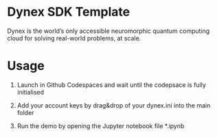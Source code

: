 # Dynex SDK Template

Dynex is the world’s only accessible neuromorphic quantum computing cloud for solving real-world problems, at scale.

# Usage

1. Launch in Github Codespaces and wait until the codepsace is fully initialised

2. Add your account keys by drag&drop of your dynex.ini into the main folder

3. Run the demo by opening the Jupyter notebook file *.ipynb
